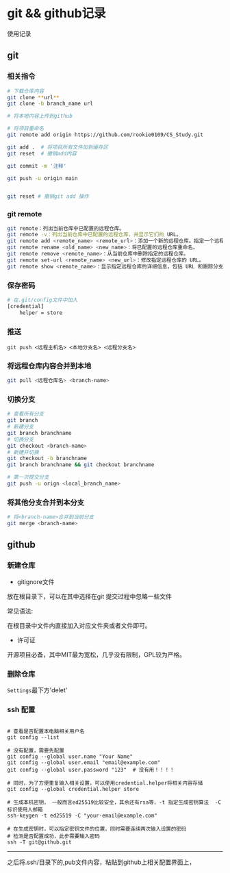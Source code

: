 # git && github记录

使用记录

## git

### 相关指令

```bash
# 下载仓库内容
git clone **url**
git clone -b branch_name url

# 将本地内容上传到github

# 将项目重命名
git remote add origin https://github.com/rookie0109/CS_Study.git

git add .  # 将项目所有文件加到缓存区
git reset  # 撤销add内容

git commit -m '注释'

git push -u origin main


git reset # 撤销git add 操作

```

### git remote

```bash
git remote：列出当前仓库中已配置的远程仓库。
git remote -v：列出当前仓库中已配置的远程仓库，并显示它们的 URL。
git remote add <remote_name> <remote_url>：添加一个新的远程仓库。指定一个远程仓库的名称和 URL，将其添加到当前仓库中。
git remote rename <old_name> <new_name>：将已配置的远程仓库重命名。
git remote remove <remote_name>：从当前仓库中删除指定的远程仓库。
git remote set-url <remote_name> <new_url>：修改指定远程仓库的 URL。
git remote show <remote_name>：显示指定远程仓库的详细信息，包括 URL 和跟踪分支。
```

### 保存密码

```bash
# 在.git/config文件中加入
[credential]
    helper = store
```

### 推送

```bahs
git push <远程主机名> <本地分支名> <远程分支名> 
```

### 将远程仓库内容合并到本地

```bash
git pull <远程仓库名> <branch-name>
```

### 切换分支

```bash
# 查看所有分支
git branch
# 新建分支
git branch branchname
# 切换分支
git checkout <branch-name>
# 新建并切换
git checkout -b branchname
git branch branchname && git checkout branchname

# 第一次提交分支
git push -u orign <local_branch_name>
```

### 将其他分支合并到本分支

```bash
# 将<branch-name>合并到当前分支
git merge <branch-name>
```

## github

### 新建仓库

- gitignore文件

放在根目录下，可以在其中选择在git 提交过程中忽略一些文件

常见语法:

在根目录中文件内直接加入对应文件夹或者文件即可。

- 许可证

开源项目必备，其中MIT最为宽松，几乎没有限制，GPL较为严格。

### 删除仓库

`Settings`最下方'delet'

### ssh 配置

```shell

# 查看是否配置本电脑相关用户名
git config --list

# 没有配置，需要先配置
git config --global user.name "Your Name"
git config --global user.email "email@example.com"
git config --global user.password "123"  # 没有用！！！！

# 同时，为了方便重复输入相关设置，可以使用credential.helper将相关内容存储  
git config --global credential.helper store

# 生成本机密钥， 一般而言ed25519比较安全，其余还有rsa等，-t 指定生成密钥算法  -C 标识使用人邮箱
ssh-keygen -t ed25519 -C "your-email@example.com"

# 在生成密钥时，可以指定密钥文件的位置，同时需要连续两次输入设置的密码
# 检测是否配置成功，此步需要输入密码
ssh -T git@github.git

```

---



之后将.ssh/目录下的,pub文件内容，粘贴到github上相关配置界面上，
